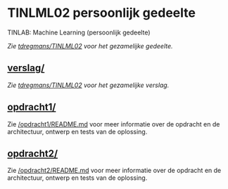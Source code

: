 # TINLML02 persoonlijk gedeelte

TINLAB: Machine Learning (persoonlijk gedeelte)

*Zie [tdregmans/TINLML02](https://github.com/tdregmans/TINLML02) voor het gezamelijke gedeelte.*

## [verslag/](/TINLML02-persoonlijk-verslag/verslag/)

*Zie [tdregmans/TINLML02](https://github.com/tdregmans/TINLML02) voor het gezamelijke verslag.*



## [opdracht1/](/opdracht1/)

Zie [/opdracht1/README.md](/opdracht1/README.md) voor meer informatie over de opdracht en de architectuur, ontwerp en tests van de oplossing.

## [opdracht2/](/opdracht2/)

Zie [/opdracht2/README.md](/opdracht2/README.md) voor meer informatie over de opdracht en de architectuur, ontwerp en tests van de oplossing.
